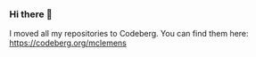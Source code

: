 ### Hi there 👋

I moved all my repositories to Codeberg. You can find them here: https://codeberg.org/mclemens

